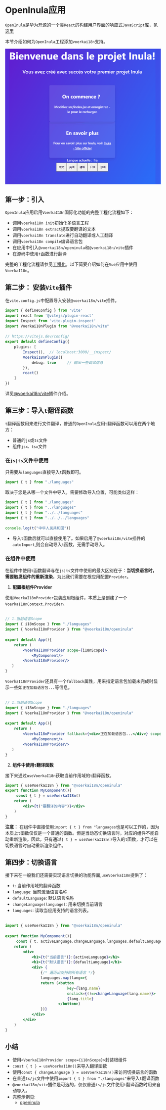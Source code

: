 # OpenInula应用

`OpenInula`是华为开源的一个类`React`的构建用户界面的响应式`JavaScript`库，见[这里](https://openinula.net/)

本节介绍如何为`OpenInula`工程添加`voerkai18n`支持。
 
 ![](./openinula_demo.gif)

## 第一步：引入

`OpenInula`应用启用`VoerkaI18n`国际化功能的完整工程化流程如下：

- 调用`voerkai18n init`初始化多语言工程
- 调用`voerkai18n extract`提取要翻译的文本
- 调用`voerkai18n translate`进行自动翻译或人工翻译
- 调用`voerkai18n compile`编译语言包
- 在应用中引入`@voerkai18n/openinula`和`@voerkai18n/vite`插件
- 在源码中使用`t`函数进行翻译

完整的工程化流程请参见[工程化](../start/quick-start)，以下简要介绍如何在`Vue`应用中使用`VoerkaI18n`。

## 第二步： 安装`Vite`插件

在`vite.config.js`中配置导入安装`@voerkai18n/vite`插件。

```typescript
import { defineConfig } from 'vite'
import react from '@vitejs/plugin-react'
import Inspect from 'vite-plugin-inspect'
import Voerkai18nPlugin from "@voerkai18n/vite"

// https://vitejs.dev/config/
export default defineConfig({
    plugins: [
        Inspect(),  // localhost:3000/__inspect/ 
        Voerkai18nPlugin({ 
            debug: true     // 输出一些调试信息
        }),
        react()
    ]
})
```

详见[@voerkai18n/vite](/guide/tools/vite)插件介绍。

## 第三步：导入`t`翻译函数

`t`翻译函数用来进行文件翻译，普通的`OpenInula`应用`t`翻译函数可以用在两个地方：

- 普通的`js`或`ts`文件
- 组件`jsx、tsx`文件

### 在`js|ts`文件中使用

只需要从`languages`直接导入`t`函数即可。

```javascript
import { t } from "./languages"
```
取决于您是从哪一个文件中导入，需要修改导入位置，可能类似这样：
```javascript
import { t } from "./languages"
import { t } from "../languages"
import { t } from "../../languages"
import { t } from "../../../languages"

console.log(t("中华人民共和国"))

```

- 导入`t`函数后就可以直接使用了。如果启用了`@voerkai18n/vite`插件的`autoImport`,则会自动导入`t`函数，无需手动导入。


### 在组件中使用

在组件中使用`t`函数翻译与在`js|ts`文件中使用的最大区别在于：**当切换语言时，需要触发组件的重新渲染**。为此我们需要在根应用配置`Provider`。

1. **配置根组件Provider**

使用`VoerkaI18nProvider`包装应用根组件，本质上是创建了一个`VoerkaI18nContext.Provider`。

```jsx

// 1.当前语言Scope
import { i18nScope } from "./languages"
import { VoerkaI18nProvider } from "@voerkai18n/openinula"

export default App(){
	return (
        <VoerkaI18nProvider scope={i18nScope}>
            <MyComponent/>
        <VoerkaI18nProvider/>
   )
}
```

`VoerkaI18nProvider`还具有一个`fallback`属性，用来指定语言包加载未完成时显示一些如`正在加载语言包...`等信息。

```jsx

// 1.当前语言Scope
import { i18nScope } from "./languages"
import { VoerkaI18nProvider } from "@voerkai18n/openinula"

export default App(){
	return (
        <VoerkaI18nProvider fallback={<div>正在加载语言包...</div>} scope={i18nScope}>
            <MyComponent/>
        <VoerkaI18nProvider/>
   )
}
```


2. **组件中使用`t`翻译函数**

接下来通过`useVoerkaI18n`获取当前作用域的`t`翻译函数。

```jsx
import { useVoerkaI18n } from "@voerkai18n/openinula"
export function MyComponent(){
     const { t } = useVoerkaI18n()
    return ( 
        <div>{t("要翻译的内容")}</div> 
    )
}

```

**注意：**
在组件中直接使用`import { t } from "languages`也是可以工作的，因为本质上`t`函数仅仅是一个普通的函数。但是当动态切换语言时，对应的组件不能自动重新渲染。因此，只有通过`{ t } = useVoerkaI18n()`导入的`t`函数，才可以在切换语言时自动重新渲染组件。

## 第四步：切换语言

接下来在一般我们还需要实现语言切换的功能界面,`useVoerkaI18n`提供了：
- `t`: 当前作用域的翻译函数
- `language`: 当前激活语言名称
- `defaultLanguage`: 默认语言名称
- `changeLanguage(language)`: 用来切换当前语言
- `languages`: 读取当应用支持的语言列表。


```jsx

import { useVoerkaI18n } from "@voerkai18n/openinula"

export function MyComponent(){
     const { t, activeLanguage,changeLanguage,languages,defaultLanguage } = useVoerkaI18n()
    return ( 
        <div>
            <h1>{t("当前语言")}:{activeLanguage}</h1>
            <h1>{t("默认语言")}:{defaultLanguage}</h1>
            <div> {
                {/* 遍历出支持的所有语言 */}
                languages.map(lang=>{
                return (<button 
                            key={lang.name}
                            onclick={()=>changeLanguage(lang.name)}>
                            {lang.title}
                        </button>)
                })}
            </div>             
        </div> 
    )
} 
```


## 小结

- 使用`<VoerkaI18nProvider scope={i18nScope}>`封装根组件
- `const { t } = useVoerkaI18n()`来导入翻译函数
- 使用`const { changeLanguage } = useVoerkaI18n()`来访问切换语言的函数
- 在普通`ts/js`文件中使用`import { t } from "./languages"`来导入`t`翻译函数
- `@voerkai18n/vite`插件是可选的，仅仅普通`ts/js`文件使用`t`翻译函数时用来自动导入。
- 完整示例见:
    - [openinula](https://github.com/zhangfisher/voerka-i18n/tree/master/examples/openinula) 

